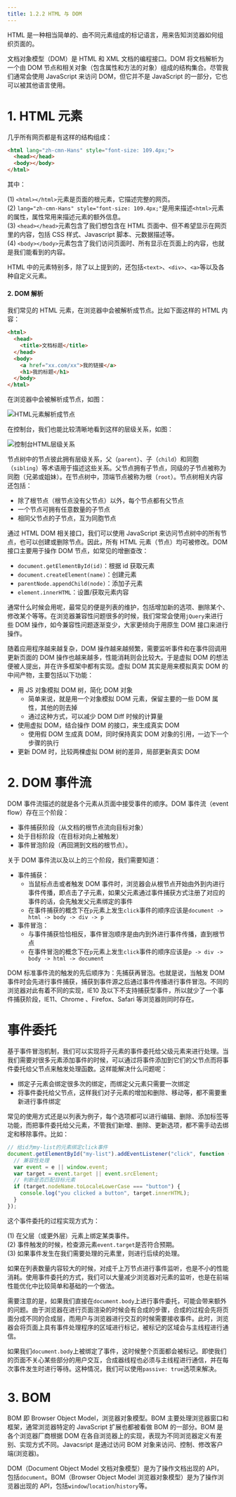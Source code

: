 ```yaml
---
title: 1.2.2 HTML 与 DOM
---
```


HTML 是一种相当简单的、由不同元素组成的标记语言，用来告知浏览器如何组织页面的。

文档对象模型（DOM）是 HTML 和 XML 文档的编程接口。DOM 将文档解析为一个由 DOM 节点和相关对象（包含属性和方法的对象）组成的结构集合。尽管我们通常会使用 JavaScript 来访问 DOM，但它并不是 JavaScript 的一部分，它也可以被其他语言使用。

# 1. HTML 元素

几乎所有网页都是有这样的结构组成：

```html
<html lang="zh-cmn-Hans" style="font-size: 109.4px;">
  <head></head>
  <body></body>
</html>
```

其中：

(1) `<html></html>`元素是页面的根元素，它描述完整的网页。  
(2) `lang="zh-cmn-Hans" style="font-size: 109.4px;"`是用来描述`<html>`元素的属性，属性常用来描述元素的额外信息。  
(3) `<head></head>`元素包含了我们想包含在 HTML 页面中、但不希望显示在网页里的内容，包括 CSS 样式、Javascript 脚本、元数据描述等。  
(4) `<body></body>`元素包含了我们访问页面时、所有显示在页面上的内容，也就是我们能看到的内容。

HTML 中的元素特别多，除了以上提到的，还包括`<text>`、`<div>`、`<a>`等以及各种自定义元素。

#### 2. DOM 解析

我们常见的 HTML 元素，在浏览器中会被解析成节点。比如下面这样的 HTML 内容：

```html
<html>
  <head>
    <title>文档标题</title>
  </head>
  <body>
    <a href="xx.com/xx">我的链接</a>
    <h1>我的标题</h1>
  </body>
</html>
```

在浏览器中会被解析成节点，如图：

![HTML元素解析成节点](https://github-imglib-1255459943.cos.ap-chengdu.myqcloud.com/ct_htmltree.gif)

在控制台，我们也能比较清晰地看到这样的层级关系，如图：

![控制台HTML层级关系](https://zhuanlan-1255459943.cos.ap-guangzhou.myqcloud.com/1/1-9.png)

节点树中的节点彼此拥有层级关系，父（`parent`）、子（`child`）和同胞（`sibling`）等术语用于描述这些关系。父节点拥有子节点，同级的子节点被称为同胞（兄弟或姐妹）。在节点树中，顶端节点被称为根（`root`）。节点树相关内容还包括：

- 除了根节点（根节点没有父节点）以外，每个节点都有父节点
- 一个节点可拥有任意数量的子节点
- 相同父节点的子节点，互为同胞节点

通过 HTML DOM 相关接口，我们可以使用 JavaScript 来访问节点树中的所有节点，也可以创建或删除节点。因此，所有 HTML 元素（节点）均可被修改。DOM 接口主要用于操作 DOM 节点，如常见的增删查改：

- `document.getElementById(id)`：根据 id 获取元素
- `document.createElement(name)`：创建元素
- `parentNode.appendChild(node)`：添加子元素
- `element.innerHTML`：设置/获取元素内容

通常什么时候会用呢，最常见的便是列表的维护，包括增加新的选项、删除某个、修改某个等等。在浏览器兼容性问题很多的时候，我们常常会使用`jQuery`来进行些 DOM 操作，如今兼容性问题逐渐变少，大家更倾向于用原生 DOM 接口来进行操作。

随着应用程序越来越复杂，DOM 操作越来越频繁，需要监听事件和在事件回调用更新页面的 DOM 操作也越来越多，性能消耗则会比较大。于是虚拟 DOM 的想法便被人提出，并在许多框架中都有实现。虚拟 DOM 其实是用来模拟真实 DOM 的中间产物，主要包括以下功能：

- 用 JS 对象模拟 DOM 树，简化 DOM 对象
  - 简单来说，就是用一个对象模拟 DOM 元素，保留主要的一些 DOM 属性，其他的则去掉
  - 通过这种方式，可以减少 DOM Diff 时候的计算量
- 使用虚拟 DOM，结合操作 DOM 的接口，来生成真实 DOM
  - 使用假 DOM 生成真 DOM，同时保持真实 DOM 对象的引用，一边下一个步骤的执行
- 更新 DOM 时，比较两棵虚拟 DOM 树的差异，局部更新真实 DOM

# 2. DOM 事件流

DOM 事件流描述的就是各个元素从页面中接受事件的顺序。DOM 事件流（event flow）存在三个阶段：

- 事件捕获阶段（从文档的根节点流向目标对象）
- 处于目标阶段（在目标对向上被触发）
- 事件冒泡阶段（再回溯到文档的根节点）。

关于 DOM 事件流以及以上的三个阶段，我们需要知道：

- 事件捕获：
  - 当鼠标点击或者触发 DOM 事件时，浏览器会从根节点开始由外到内进行事件传播，即点击了子元素，如果父元素通过事件捕获方式注册了对应的事件的话，会先触发父元素绑定的事件
  - 在事件捕获的概念下在`p`元素上发生`click`事件的顺序应该是`document -> html -> body -> div -> p`
- 事件冒泡：
  - 与事件捕获恰恰相反，事件冒泡顺序是由内到外进行事件传播，直到根节点
  - 在事件冒泡的概念下在`p`元素上发生`click`事件的顺序应该是`p -> div -> body -> html -> document`

DOM 标准事件流的触发的先后顺序为：先捕获再冒泡。也就是说，当触发 DOM 事件时会先进行事件捕获，捕获到事件源之后通过事件传播进行事件冒泡。不同的浏览器对此有着不同的实现，IE10 及以下不支持捕获型事件，所以就少了一个事件捕获阶段，IE11、Chrome 、Firefox、Safari 等浏览器则同时存在。

# 事件委托

基于事件冒泡机制，我们可以实现将子元素的事件委托给父级元素来进行处理。当我们需要对很多元素添加事件的时候，可以通过将事件添加到它们的父节点而将事件委托给父节点来触发处理函数。这样能解决什么问题呢：

- 绑定子元素会绑定很多次的绑定，而绑定父元素只需要一次绑定
- 将事件委托给父节点，这样我们对子元素的增加和删除、移动等，都不需要重新进行事件绑定

常见的使用方式还是以列表为例子，每个选项都可以进行编辑、删除、添加标签等功能，而把事件委托给父元素，不管我们新增、删除、更新选项，都不需手动去绑定和移除事件。比如：

```js
// 给id为my-list的元素绑定click事件
document.getElementById("my-list").addEventListener("click", function (e) {
  // 兼容性处理
  var event = e || window.event;
  var target = event.target || event.srcElement;
  // 判断是否匹配目标元素
  if (target.nodeName.toLocaleLowerCase === "button") {
    console.log("you clicked a button", target.innerHTML);
  }
});
```

这个事件委托的过程实现方式为：

(1) 在父层（或更外层）元素上绑定某类事件。  
(2) 事件触发的时候，检查源元素`event.target`是否符合预期。  
(3) 如果事件发生在我们需要处理的元素里，则进行后续的处理。

如果在列表数量内容较大的时候，对成千上万节点进行事件监听，也是不小的性能消耗。使用事件委托的方式，我们可以大量减少浏览器对元素的监听，也是在前端性能优化中比较简单和基础的一个做法。

需要注意的是，如果我们直接在`document.body`上进行事件委托，可能会带来额外的问题。由于浏览器在进行页面渲染的时候会有合成的步骤，合成的过程会先将页面分成不同的合成层，而用户与浏览器进行交互的时候需要接收事件。此时，浏览器会将页面上具有事件处理程序的区域进行标记，被标记的区域会与主线程进行通信。

如果我们`document.body`上被绑定了事件，这时候整个页面都会被标记。即使我们的页面不关心某些部分的用户交互，合成器线程也必须与主线程进行通信，并在每次事件发生时进行等待。这种情况，我们可以使用`passive: true`选项来解决。

# 3. BOM

BOM 即 Browser Object Model，浏览器对象模型。BOM 主要处理浏览器窗口和框架，通常浏览器特定的 JavaScript 扩展也都被看做 BOM 的一部分。BOM 是各个浏览器厂商根据 DOM 在各自浏览器上的实现，表现为不同浏览器定义有差别、实现方式不同。Javacsript 是通过访问 BOM 对象来访问、控制、修改客户端(浏览器)。

DOM（Document Object Model 文档对象模型）是为了操作文档出现的 API，包括`document`。BOM（Browser Object Model 浏览器对象模型）是为了操作浏览器出现的 API，包括`window`/`location`/`history`等。
